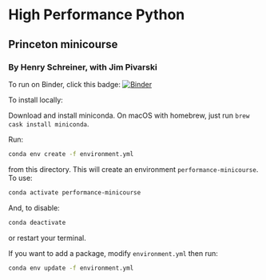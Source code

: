 # High Performance Python
## Princeton minicourse
### By Henry Schreiner, with Jim Pivarski

To run on Binder, click this badge: [![Binder](https://mybinder.org/badge.svg)](https://mybinder.org/v2/gh/henryiii/python-performance-minicourse/master?urlpath=lab)

To install locally:

Download and install miniconda. On macOS with homebrew, just run `brew cask install miniconda`.

Run:

```bash
conda env create -f environment.yml
```

from this directory. This will create an environment `performance-minicourse`. To use:

```bash
conda activate performance-minicourse
```

And, to disable:

```bash
conda deactivate
```

or restart your terminal.


If you want to add a package, modify `environment.yml` then run:

```bash
conda env update -f environment.yml
```


